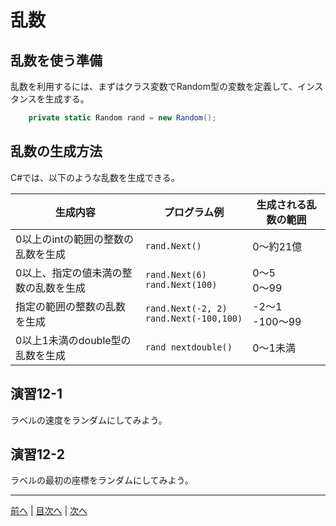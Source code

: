 # 乱数
## 乱数を使う準備
乱数を利用するには、まずはクラス変数でRandom型の変数を定義して、インスタンスを生成する。

```cs
    private static Random rand = new Random();
```

## 乱数の生成方法
C#では、以下のような乱数を生成できる。

|生成内容|プログラム例|生成される乱数の範囲|
|-------|-----------|------------------|
|0以上のintの範囲の整数の乱数を生成|`rand.Next()`|0～約21億|
|0以上、指定の値未満の整数の乱数を生成|`rand.Next(6)`<br>`rand.Next(100)`| 0～5 <br> 0～99 |
|指定の範囲の整数の乱数を生成|`rand.Next(-2, 2)` <br> `rand.Next(-100,100)`| -2～1 <br> -100～99|
|0以上1未満のdouble型の乱数を生成|`rand nextdouble()`| 0～1未満 |

## 演習12-1
ラベルの速度をランダムにしてみよう。

## 演習12-2
ラベルの最初の座標をランダムにしてみよう。

---

[前へ](11.md) | [目次へ](README.md#%E7%9B%AE%E6%AC%A1) | [次へ](13.md)
